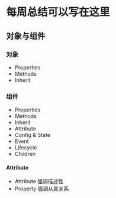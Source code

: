 # 每周总结可以写在这里
## 对象与组件
### 对象
- Properties
- Methods
- Inherit

### 组件
- Properties
- Methods
- Inherit
- Attribute
- Config & State
- Event
- Lifecycle
- Children 

#### Attribute
- Attribute 强调描述性
- Property 强调从属关系